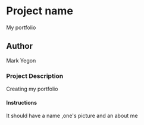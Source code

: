 # Project name

My portfolio

## Author

Mark Yegon

### Project Description

Creating my portfolio

#### Instructions

It should have a name ,one's picture and an about me